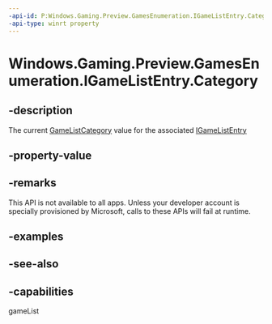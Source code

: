```yaml
---
-api-id: P:Windows.Gaming.Preview.GamesEnumeration.IGameListEntry.Category
-api-type: winrt property
---
```


<!-- Property syntax
public Windows.Gaming.Preview.GamesEnumeration.GameListCategory Category { get; }
-->

# Windows.Gaming.Preview.GamesEnumeration.IGameListEntry.Category

## -description
The current [GameListCategory](gamelistcategory.md) value for the associated [IGameListEntry](igamelistentry.md)

## -property-value

## -remarks
This API is not available to all apps. Unless your developer account is specially provisioned by Microsoft, calls to these APIs will fail at runtime.

## -examples

## -see-also


## -capabilities
gameList
